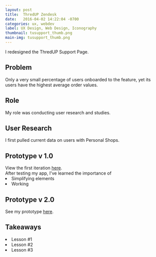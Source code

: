 ```yaml
---
layout: post
title:  ThredUP Zendesk
date:   2016-04-02 14:22:04 -0700
categories: ux, webdev
label: UX Design, Web Design, Iconography
thumbnail: tusupport_thumb.png
main-img: tusupport_thumb.png
---
```


<div class="row">
  <div class="col-md-12 project-summary">
  I redesigned the ThredUP Support Page.
  </div>
</div>
<div class="row">
  <div class="col-md-6 project-problem">
      <h2 class="block-title">Problem</h2>
      Only a very small percentage of users onboarded to the feature, yet its users have the highest average order values.
  </div>
  <div class="col-md-6 project-role">
    <h2 class="block-title">Role</h2>
      My role was conducting user research and studies.
    </div>

</div>

<section>
<h1 class="section-title">User Research</h1>

I first pulled current data on users with Personal Shops. 
</section>

<section>
  <h1 class="section-title">Prototype v 1.0</h1>
  View the first iteration <a href="http://share.framerjs.com/y2r6k8czd5k7/">here</a>.
  <br>
  After testing my app, I've learned the importance of 

  <li>Simplifying elements</li>
  <li>Working</li>
</section>

<section>
  <h1 class="section-title">Prototype v 2.0</h1>
  See my prototype <a href="http://share.framerjs.com/daab0qd1fmzh/">here</a>.
</section>

<section>
<h1 class="section-title">Takeaways</h1>
  <li>Lesson #1</li>
  <li>Lesson #2</li>
  <li>Lesson #3</li>
</section>